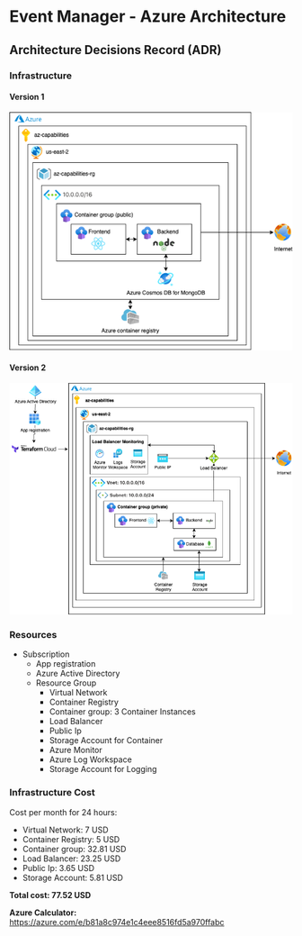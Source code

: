 # Event Manager - Azure Architecture

## Architecture Decisions Record (ADR)

### Infrastructure

#### Version 1

![Azure architecture](./ADR/v1.0/azure_architecture.png)

#### Version 2

![Azure architecture](./ADR/v3.0/azure_architecture_3.drawio.png)

### Resources

* Subscription
  * App registration
  * Azure Active Directory
  * Resource Group
    * Virtual Network
    * Container Registry
    * Container group: 3 Container Instances
    * Load Balancer
    * Public Ip
    * Storage Account for Container
    * Azure Monitor
    * Azure Log Workspace
    * Storage Account for Logging

### Infrastructure Cost

Cost per month for 24 hours:

* Virtual Network: 7 USD
* Container Registry: 5 USD
* Container group: 32.81 USD
* Load Balancer: 23.25 USD
* Public Ip: 3.65 USD
* Storage Account: 5.81 USD

**Total cost: 77.52 USD**

**Azure Calculator:** https://azure.com/e/b81a8c974e1c4eee8516fd5a970ffabc
